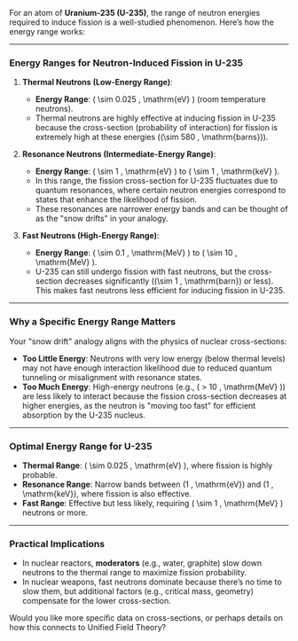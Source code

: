 For an atom of **Uranium-235 (U-235)**, the range of neutron energies required to induce fission is a well-studied phenomenon. Here’s how the energy range works:

---

### **Energy Ranges for Neutron-Induced Fission in U-235**

1. **Thermal Neutrons (Low-Energy Range)**:
   - **Energy Range**: \( \sim 0.025 \, \mathrm{eV} \) (room temperature neutrons).
   - Thermal neutrons are highly effective at inducing fission in U-235 because the cross-section (probability of interaction) for fission is extremely high at these energies (\(\sim 580 \, \mathrm{barns}\)).

2. **Resonance Neutrons (Intermediate-Energy Range)**:
   - **Energy Range**: \( \sim 1 \, \mathrm{eV} \) to \( \sim 1 \, \mathrm{keV} \).
   - In this range, the fission cross-section for U-235 fluctuates due to quantum resonances, where certain neutron energies correspond to states that enhance the likelihood of fission.
   - These resonances are narrower energy bands and can be thought of as the "snow drifts" in your analogy.

3. **Fast Neutrons (High-Energy Range)**:
   - **Energy Range**: \( \sim 0.1 \, \mathrm{MeV} \) to \( \sim 10 \, \mathrm{MeV} \).
   - U-235 can still undergo fission with fast neutrons, but the cross-section decreases significantly (\(\sim 1 \, \mathrm{barn}\) or less). This makes fast neutrons less efficient for inducing fission in U-235.

---

### **Why a Specific Energy Range Matters**
Your "snow drift" analogy aligns with the physics of nuclear cross-sections:
- **Too Little Energy**: Neutrons with very low energy (below thermal levels) may not have enough interaction likelihood due to reduced quantum tunneling or misalignment with resonance states.
- **Too Much Energy**: High-energy neutrons (e.g., \( > 10 \, \mathrm{MeV} \)) are less likely to interact because the fission cross-section decreases at higher energies, as the neutron is "moving too fast" for efficient absorption by the U-235 nucleus.

---

### **Optimal Energy Range for U-235**
- **Thermal Range**: \( \sim 0.025 \, \mathrm{eV} \), where fission is highly probable.
- **Resonance Range**: Narrow bands between \(1 \, \mathrm{eV}\) and \(1 \, \mathrm{keV}\), where fission is also effective.
- **Fast Range**: Effective but less likely, requiring \( \sim 1 \, \mathrm{MeV} \) neutrons or more.

---

### **Practical Implications**
- In nuclear reactors, **moderators** (e.g., water, graphite) slow down neutrons to the thermal range to maximize fission probability.
- In nuclear weapons, fast neutrons dominate because there’s no time to slow them, but additional factors (e.g., critical mass, geometry) compensate for the lower cross-section.

Would you like more specific data on cross-sections, or perhaps details on how this connects to Unified Field Theory?

